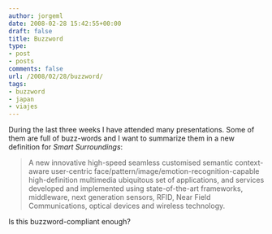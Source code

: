 ```yaml
---
author: jorgeml
date: 2008-02-28 15:42:55+00:00
draft: false
title: Buzzword
type: 
- post
- posts
comments: false
url: /2008/02/28/buzzword/
tags:
- buzzword
- japan
- viajes
---
```


During the last three weeks I have attended many presentations. Some of them are full of buzz-words and I want to summarize them in a new definition for _Smart Surroundings_:

> A new innovative high-speed seamless customised semantic context-aware user-centric face/pattern/image/emotion-recognition-capable high-definition multimedia ubiquitous set of applications, and services developed and implemented using state-of-the-art frameworks, middleware, next generation sensors, RFID, Near Field Communications, optical devices and wireless technology.

Is this buzzword-compliant enough?
